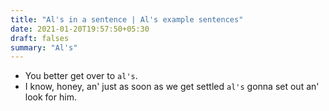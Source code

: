 ```yaml
---
title: "Al's in a sentence | Al's example sentences"
date: 2021-01-20T19:57:50+05:30
draft: falses
summary: "Al's"
---
```

- You better get over to `al's`.
- I know, honey, an' just as soon as we get settled `al's` gonna set out an' look for him.
                 
